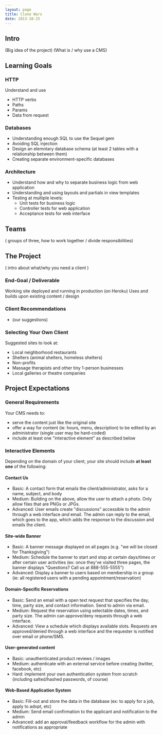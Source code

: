 ```yaml
---
layout: page
title: Clone Wars
date: 2013-10-25
---
```


## Intro

(Big idea of the project)
(What is / why use a CMS)

## Learning Goals

### HTTP

Understand and use

* HTTP verbs
* Paths
* Params
* Data from request

### Databases

* Understanding enough SQL to use the Sequel gem
* Avoiding SQL injection
* Design an elemntary database schema (at least 2 tables with a relationship between them)
* Creating separate environment-specific databases

### Architecture

* Understand how and why to separate business logic from web application
* Understanding and using layouts and partials in view templates
* Testing at multiple levels:
    * Unit tests for business logic
    * Controller tests for web application
    * Acceptance tests for web interface

## Teams

( groups of three, how to work together / divide responsibilities)

## The Project

( intro about what/why you need a client )

### End-Goal / Deliverable

Working site deployed and running in production (on Heroku)
Uses and builds upon existing content / design

### Client Recommendations

* (our suggestions)

### Selecting Your Own Client

Suggested sites to look at:

* Local neighborhood restaurants
* Shelters (animal shelters, homeless shelters)
* Non-profits
* Massage therapists and other tiny 1-person businesses
* Local galleries or theatre companies

## Project Expectations

### General Requirements

Your CMS needs to:

* serve the content just like the original site
* offer a way for content (ie: hours, menu, description) to be edited by an administrator (single user may be hard-coded)
* include at least one "interactive element" as described below

### Interactive Elements

Depending on the domain of your client, your site should include **at least one** of the following:

#### Contact Us

* Basic: A contact form that emails the client/administrator, asks for a name, subject, and body
* Medium: Building on the above, allow the user to attach a photo. Only allow files that are PNGs or JPGs.
* Advanced: User emails create "discussions" accessible to the admin through a web interface *and* email. The admin can reply to the email, which goes to the app, which adds the response to the discussion and emails the client.

#### Site-wide Banner

* Basic: A banner message displayed on all pages (e.g. "we will be closed for Thanksgiving")
* Medium: Schedule the banner to start and stop at certain days/times *or* after certain user activities (ex: once they've visited three pages, the banner displays "Questions? Call us at 888-555-5555")
* Advanced: Display a banner to users based on membership in a group (ie: all registered users with a pending appointment/reservation)

#### Domain-Specific Reservations
  
* Basic: Send an email with a open text request that specifies the day, time, party size, and contact information. Send to admin via email.
* Medium: Request the reservation using selectable dates, times, and party size. The admin can approve/deny requests through a web interface.
* Advanced: View a schedule which displays available slots. Requests are approved/denied through a web interface and the requester is notified over email or phone/SMS.

#### User-generated content

* Basic: unauthenticated product reviews / images
* Medium: authenticate with an external service before creating (twitter, facebook, etc)
* Hard: implement your own authentication system from scratch (including salted/hashed passwords, of course)

#### Web-Based Application System

* Basic: Fill-out and store the data in the database (ex: to apply for a job, apply to adopt, etc) 
* Medium: Send email confirmation to the applicant and notification to the admin
* Advanced: add an approval/feedback workflow for the admin with notifications as appropriate
